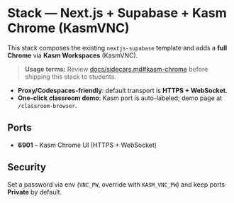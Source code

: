 # Stack — Next.js + Supabase + Kasm Chrome (KasmVNC)

This stack composes the existing `nextjs-supabase` template and adds a **full Chrome** via **Kasm Workspaces** (KasmVNC).

> **Usage terms:** Review [docs/sidecars.md#kasm-chrome](../../docs/sidecars.md#kasm-chrome) before shipping this stack to students.

- **Proxy/Codespaces-friendly**: default transport is **HTTPS + WebSocket**.
- **One-click classroom demo**: Kasm port is auto-labeled; demo page at `/classroom-browser`.

## Ports
- **6901** – Kasm Chrome UI (HTTPS + WebSocket)

## Security
Set a password via env (`VNC_PW`, override with `KASM_VNC_PW`) and keep ports **Private** by default.
